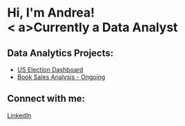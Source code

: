 <h1>Hi, I'm Andrea! <br/> < a>Currently a Data Analyst</a>
  
<h2> Data Analytics Projects:</h2>

- <a href="https://github.com/andreallinas/USElectionsDashboard">US Election Dashboard</a>
- <a href="https://github.com/andreallinas/USElectionsDashboard">Book Sales Analysis - Ongoing</a>




<h2> Connect with me:</h2>

[LinkedIn](https://www.linkedin.com/in/andreallinas/)

<!--

Here are some ideas to get you started:

- 🔭 I’m currently working on ...
- 🌱 I’m currently learning ...
- 👯 I’m looking to collaborate on ...
- 🤔 I’m looking for help with ...
- 💬 Ask me about ...
- 📫 How to reach me: ...
- 😄 Pronouns: ...
- ⚡ Fun fact: ...
-->
